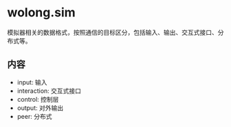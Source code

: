 # wolong.sim

模拟器相关的数据格式，按照通信的目标区分，包括输入、输出、交互式接口、分布式等。

## 内容

- input: 输入
- interaction: 交互式接口
- control: 控制层
- output: 对外输出
- peer: 分布式
